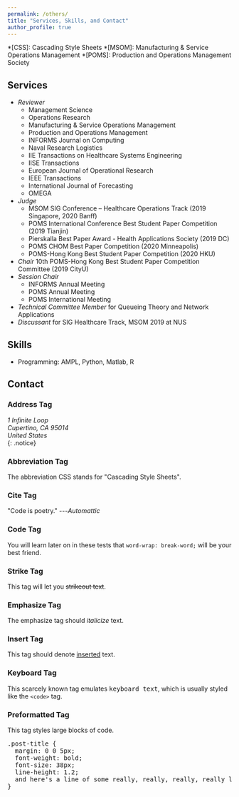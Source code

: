```yaml
---
permalink: /others/
title: "Services, Skills, and Contact"
author_profile: true
---
```

*[CSS]: Cascading Style Sheets
*[MSOM]: Manufacturing & Service Operations Management
*[POMS]: Production and Operations Management Society

## Services

* _Reviewer_
  * Management Science
  * Operations Research
  * Manufacturing & Service Operations Management
  * Production and Operations Management
  * INFORMS Journal on Computing
  * Naval Research Logistics
  * IIE Transactions on Healthcare Systems Engineering
  * IISE Transactions
  * European Journal of Operational Research
  * IEEE Transactions
  * International Journal of Forecasting
  * OMEGA
* _Judge_
  * MSOM SIG Conference – Healthcare Operations Track (2019 Singapore, 2020 Banff)
  * POMS International Conference Best Student Paper Competition (2019 Tianjin)
  * Pierskalla Best Paper Award - Health Applications Society (2019 DC)
  * POMS CHOM Best Paper Competition (2020 Minneapolis)
  * POMS-Hong Kong Best Student Paper Competition (2020 HKU)
* _Chair_ 10th POMS-Hong Kong Best Student Paper Competition Committee (2019 CityU)
* _Session Chair_
  * INFORMS Annual Meeting
  * POMS Annual Meeting
  * POMS International Meeting
* _Technical Committee Member_ for Queueing Theory and Network Applications
* _Discussant_ for SIG Healthcare Track, MSOM 2019 at NUS

## Skills

* Programming: AMPL, Python, Matlab, R


## Contact

### Address Tag

<address>
  1 Infinite Loop<br /> Cupertino, CA 95014<br /> United States
</address>
{: .notice}




### Abbreviation Tag

The abbreviation CSS stands for "Cascading Style Sheets".



### Cite Tag

"Code is poetry." ---<cite>Automattic</cite>

### Code Tag

You will learn later on in these tests that `word-wrap: break-word;` will be your best friend.

### Strike Tag

This tag will let you <strike>strikeout text</strike>.

### Emphasize Tag

The emphasize tag should _italicize_ text.

### Insert Tag

This tag should denote <ins>inserted</ins> text.

### Keyboard Tag

This scarcely known tag emulates <kbd>keyboard text</kbd>, which is usually styled like the `<code>` tag.

### Preformatted Tag

This tag styles large blocks of code.

<pre>
.post-title {
  margin: 0 0 5px;
  font-weight: bold;
  font-size: 38px;
  line-height: 1.2;
  and here's a line of some really, really, really, really long text, just to see how the PRE tag handles it and to find out how it overflows;
}
</pre>
